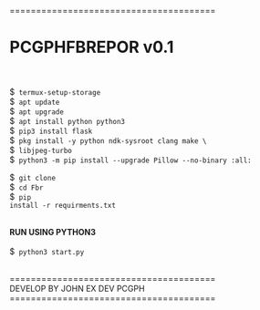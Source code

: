 =======================================<br>
<h1> PCGPHFBREPOR v0.1 </h1><br><br>
$<code> termux-setup-storage </code><br>
$<code> apt update </code><br>
$<code> apt upgrade </code><br>
$<code> apt install python python3 </code><br>
$<code> pip3 install flask </code><br>
$<code> pkg install -y python ndk-sysroot clang make \ </code><br>
$<code> libjpeg-turbo </code><br>
$<code> python3 -m pip install --upgrade Pillow --no-binary :all: </code><br>

$<code> git clone </code><br>
$<code> cd Fbr </code><br>
$<code> pip install -r requirments.txt </code><br><br>

<b> RUN USING PYTHON3 </b><br><br>
$<code> python3 start.py </code><br>

=======================================<br>
DEVELOP BY JOHN EX DEV PCGPH
=======================================<br>

